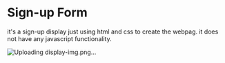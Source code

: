 # Sign-up Form

it's a sign-up display just using html and css to create the webpag.
it does not have any javascript functionality.

![Uploading display-img.png…]()
